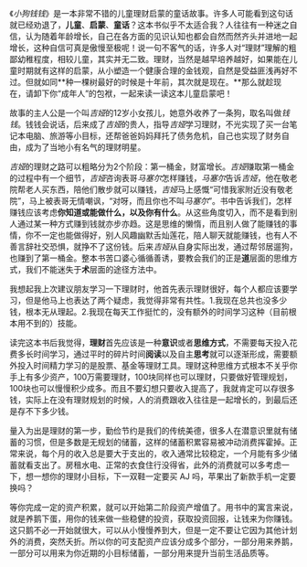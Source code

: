 《*小狗钱钱*》是一本非常不错的儿童理财启蒙的童话故事。许多人可能看到这句话就已经劝退了，**儿童**、**启蒙**、**童话**？这本书似乎不太适合我？人往往有一种迷之自信，认为随着年龄增长，自己在各方面的见识认知也都会自然而然齐头并进地一起增长，这种自信可真是傲慢至极呢！说一句不客气的话，许多人对“理财”理解的粗鄙幼稚程度，相较儿童，其实并无二致。理财，当然是越早培养越好，如果能在儿童时期就有这样的启蒙，从小塑造一个健康合理的金钱观，自然是受益匪浅再好不过。但就如同**种一棵树最好的时候是十年前，其次就是现在。**那么就趁现在，请卸下你“成年人”的包袱，一起来读一读这本儿童启蒙吧！

故事的主人公是一个叫*吉娅*的12岁小女孩儿，她意外收养了一条狗，取名叫做*钱钱*。钱钱会说话，后来成了*吉娅*的贵人，指导*吉娅*学习理财，不光实现了买一台笔记本电脑、旅游等小目标，还帮爸爸妈妈拜托了债务危机，自己也实现了财务自由，成为了当地小有名气的理财明星。

*吉娅*的理财之路可以粗略分为2个阶段：第一桶金，财富增长。*吉娅*赚取第一桶金的过程中有一个细节，*吉娅*咨询表哥*马塞尔*怎样赚钱，*马塞尔*告诉*吉娅*，他在敬老院帮老人买东西，陪他们散步就可以赚钱，*吉娅*马上感慨“可惜我家附近没有敬老院”，马上被表哥无情嘲讽，“对呀，而且你也不叫*马塞尔*”。书中告诉我们，怎样赚钱应该考虑**你知道或能做什么，以及你有什么**。从这些角度切入，而不是看到别人通过某一种方式赚到钱就亦步亦趋。这是思维的懒惰，而且别人做了能赚钱的事情，你不一定也能做得好，别人风趣幽默舌灿莲花，陪人聊天就能赚钱，也有人不善言辞社交恐惧，就挣不了这份钱。后来*吉娅*从自身实际出发，通过帮邻居遛狗，也赚到了第一桶金。整本书苦口婆心循循善诱，要教会我们的正是**道**层面的思维方式，我们不能迷失于**术**层面的途径方法中。

我想起我上次建议朋友学习一下理财时，他首先表示理财很好，每个人都应该要学习，但是他马上也表达了两个疑虑，我觉得非常有共性。1.我现在总共也没多少钱，根本无从理起。2.我现在每天工作挺忙的，没有额外的时间学习这种（目前根本用不到的）技能。

读完这本书后我觉得，**理财**首先应该是一种**意识**或者**思维方式**，不需要每天投入花费多长时间学习，通过平时的碎片时间**阅读**以及自主**思考**就可以逐渐形成，需要额外投入时间精力学习的是股票、基金等理财工具。理财这种思维方式根本不关乎你手上有多少资产，100万需要理财，100块同样也可以理财，只要做好管理规划，100块也可以慢慢积少成多。而且不要幻想只要收入提高了，我就肯定可以存很多钱，实际上在没有理财规划的时候，人的消费跟收入往往是一起增长的，到最后还是存不下多少钱。

量入为出是理财的第一步，勤俭节约是我们的传统美德，很多人在潜意识里就有储蓄的习惯，但是多数是无规划的储蓄，这样的储蓄积累容易被冲动消费挥霍掉。正常来说，每个月的收入总是要大于支出的，收入通常比较稳定，一个月能有多少储蓄就看支出了。房租水电、正常的衣食住行没得省，此外的消费就可以多考虑一下，想一想你的理财小目标，下一双鞋一定要买 AJ 吗，苹果出了新款手机一定要换吗？

等你完成一定的资产积累，就可以开始第二阶段资产增值了。用书中的寓言来说，就是养鹅下蛋，用你的钱来做一些稳健的投资，获取投资回报，让钱来为你赚钱。这只鹅不必一开始就很大，可以从小慢慢养到大，但是一定不要让它因为其他计划外的消费，突然夭折。所以你的可支配资产应该分成多个部分，一部分用来养鹅，一部分可以用来为你近期的小目标储蓄，一部分用来提升当前生活品质等。